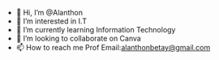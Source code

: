 - 👋 Hi, I’m @Alanthon
- 👀 I’m interested in I.T
- 🌱 I’m currently learning Information Technology
- 💞️ I’m looking to collaborate on Canva
- 📫 How to reach me Prof Email:alanthonbetay@gmail.com

<!---
Alanthon/Alanthon is a ✨ special ✨ repository because its `README.md` (this file) appears on your GitHub profile.
You can click the Preview link to take a look at your changes.
--->
